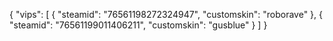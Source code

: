 {
	"vips": [
		{
			"steamid": "76561198272324947",
			"customskin": "roborave"
		},
		{
			"steamid": "76561199011406211",
			"customskin": "gusblue"
		}
	]
}
